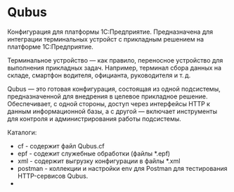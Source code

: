 # Qubus
Конфигурация для платформы 1С:Предприятие. Предназначена для интеграции терминальных устройст с прикладным решением на платформе 1С:Предприятие.

Терминальное устройство — как правило, переносное устройство для выполнения прикладных задач. Например, терминал сбора данных на складе, смартфон водителя, официанта, руководителя и т. д.

Qubus — это готовая конфигурация, состоящая из одной подсистемы, предназначенной для внедрения в целевое прикладное решение. Обеспечивает, с одной стороны, доступ через интерфейсы HTTP к данным информационной базы, а с другой — включает инструменты для контроля и администрирования работы подсистемы.

Каталоги:
- cf - содержит файл Qubus.cf
- epf - содежит служебные обработки (файлы *.epf)
- xml - содержит выгрузку конфигурации в файлы *.xml
- postman - коллекции и настройки env для Postman для тестирования HTTP-сервисов Qubus.
- 
